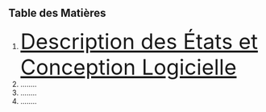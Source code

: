 ## Table des Matières

1. <a href="https://github.com/abderrazekbhr/Projet-PLT/tree/main/rapport/Description%20et%20conception%20des%20%C3%A9tats" style="font-size:3em;text-decoration:underline;">Description des États et Conception Logicielle</a>
2. ........
3. ........
4. ........
